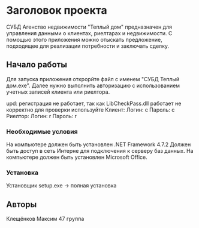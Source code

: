 # Заголовок проекта

СУБД Агенство недвижимости "Теплый дом" предназначен для управления данными о клиентах, риелтарах и недвижимости.
С помощью этого приложения можно отыскать предложение, подходящее для реализации потребности и заключать сделку.

## Начало работы

Для запуска приложения открорйте файл с именем "СУБД Теплый дом.exe".
Далее нужно выполнить авторизацию с использованием учетных записей клиента или риелтора.

upd: 
регистрация не работает, так как LibCheckPass.dll работает не корректно
для проверки используйте
Клиент: Логин: c
        Пароль: c
Риелтор: Логин: r
         Пароль: r


### Необходимые условия

На компьютере должен быть установлен .NET Framework 4.7.2
Должен быть доступ в сеть Интерне для подключения к серверу баз данных.
На компьютере должен быть установлен Microsoft Office.

### Установка

Установщик setup.exe -> полная установка

## Авторы

Клещёнков Максим 47 группа
